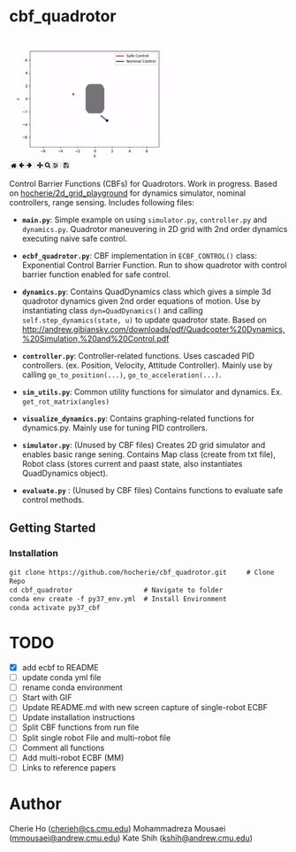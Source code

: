 # cbf_quadrotor
<img src="docs/ecbf_single_obs.gif" width="300">

Control Barrier Functions (CBFs) for Quadrotors. Work in progress. Based on [hocherie/2d_grid_playground](https://github.com/hocherie/2d_grid_playground) for dynamics simulator, nominal controllers, range sensing.
Includes following files:

* **`main.py`**: Simple example on using `simulator.py`, `controller.py` and `dynamics.py`. Quadrotor maneuvering in 2D grid with 2nd order dynamics executing naive safe control.

* **`ecbf_quadrotor.py`**: CBF implementation in `ECBF_CONTROL()` class: Exponential Control Barrier Function. Run to show quadrotor with control barrier function enabled for safe control.

* **`dynamics.py`**: Contains QuadDynamics class which gives a simple 3d quadrotor dynamics given 2nd order equations of motion. Use by instantiating class `dyn=QuadDynamics()` and calling `self.step_dynamics(state, u)` to update quadrotor state. Based on http://andrew.gibiansky.com/downloads/pdf/Quadcopter%20Dynamics,%20Simulation,%20and%20Control.pdf

* **`controller.py`**: Controller-related functions. Uses cascaded PID controllers. (ex. Position, Velocity, Attitude Controller). Mainly use by calling `go_to_position(...)`, `go_to_acceleration(...)`.

* **`sim_utils.py`**: Common utility functions for simulator and dynamics. Ex. `get_rot_matrix(angles)`

* **`visualize_dynamics.py`**: Contains graphing-related functions for dynamics.py. Mainly use for tuning PID controllers.

* **`simulator.py`**: (Unused by CBF files) Creates 2D grid simulator and enables basic range sening. Contains Map class (create from txt file), Robot class (stores current and paast state, also instantiates QuadDynamics object). 

* **`evaluate.py`** : (Unused by CBF files) Contains functions to evaluate safe control methods. 

## Getting Started 

### Installation

```
git clone https://github.com/hocherie/cbf_quadrotor.git     # Clone Repo
cd cbf_quadrotor                  # Navigate to folder
conda env create -f py37_env.yml  # Install Environment
conda activate py37_cbf
```


<!-- ### Play with Quadrotor Dynamics
`python dynamics.py`

<img src="docs/3d_quad_sim.gif" width="500">

Robot moves to desired position. (set in `main()`)
Uses dynamics from second order equations of motion (acceleration, torque) from `dynamics.py`, and cascaded PID controllers for position, velocity, and dynamics inversion (check?) to compute final motor input from `controller.py`.

Code first generates trajectory then visualizes.

### Play with 2D Grid Simulator
`python main.py`

<img src="docs/2d_grid.gif" width="300">
Robot executes naive safe control to stay safe in 2D obstacle environment given range measurements. Calculates opposing vector to closest obstacle to repulse away. Uses dynamics and controllers to move.
Originally given straight input. -->


# TODO
- [x] add ecbf to README
- [ ] update conda yml file
- [ ] rename conda environment
- [ ] Start with GIF
- [ ] Update README.md with new screen capture of single-robot ECBF
- [ ] Update installation instructions
- [ ] Split CBF functions from run file
- [ ] Split single robot File and multi-robot file
- [ ] Comment all functions
- [ ] Add multi-robot ECBF (MM)
- [ ] Links to reference papers 

# Author
Cherie Ho (cherieh@cs.cmu.edu)
Mohammadreza Mousaei (mmousaei@andrew.cmu.edu)
Kate Shih (kshih@andrew.cmu.edu)
